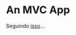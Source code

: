 # An MVC App

Seguindo [isso](https://docs.microsoft.com/en-us/aspnet/mvc/overview/getting-started/introduction/getting-started)...